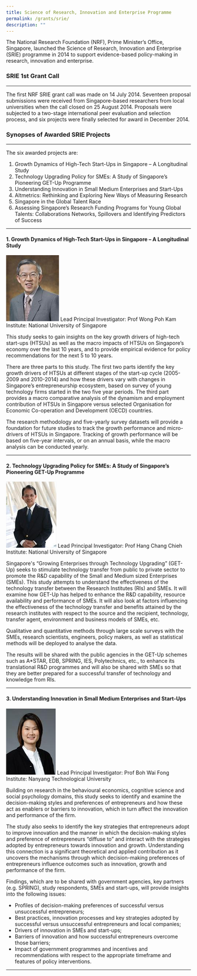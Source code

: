 ```yaml
---
title: Science of Research, Innovation and Enterprise Programme
permalink: /grants/srie/
description: ""
---
```

The National Research Foundation (NRF), Prime Minister’s Office, Singapore, launched the Science of Research, Innovation and Enterprise (SRIE) programme in 2014 to support evidence-based policy-making in research, innovation and enterprise. 

### SRIE 1st Grant Call
---
The first NRF SRIE grant call was made on 14 July 2014. Seventeen proposal submissions were received from Singapore-based researchers from local universities when the call closed on 25 August 2014. Proposals were subjected to a two-stage international peer evaluation and selection process, and six projects were finally selected for award in December 2014.  

### Synopses of Awarded SRIE Projects
---
The six awarded projects are:

1. Growth Dynamics of High-Tech Start-Ups in Singapore – A Longitudinal Study
2. Technology Upgrading Policy for SMEs: A Study of Singapore’s Pioneering GET-Up Programme
3. Understanding Innovation in Small Medium Enterprises and Start-Ups
4. Altmetrics: Rethinking and Exploring New Ways of Measuring Research
5. Singapore in the Global Talent Race
6. Assessing Singapore’s Research Funding Programs for Young Global Talents: Collaborations Networks, Spillovers and Identifying Predictors of Success

---
#### 1. Growth Dynamics of High-Tech Start-Ups in Singapore – A Longitudinal Study

![](/images/wong-poh-kam-(1).jpg)
Lead Principal Investigator: Prof Wong Poh Kam  
Institute: National University of Singapore

This study seeks to gain insights on the key growth drivers of high-tech start-ups (HTSUs) as well as the macro impacts of HTSUs on Singapore’s economy over the last 10 years, and to provide empirical evidence for policy recommendations for the next 5 to 10 years.   
  
There are three parts to this study. The first two parts identify the key growth drivers of HTSUs at different stages of the start-up cycle (2005-2009 and 2010-2014) and how these drivers vary with changes in Singapore’s entrepreneurship ecosystem, based on survey of young technology firms started in the two five year periods. The third part provides a macro comparative analysis of the dynamism and employment contribution of HTSUs in Singapore versus selected Organisation for Economic Co-operation and Development (OECD) countries.  
  
The research methodology and five-yearly survey datasets will provide a foundation for future studies to track the growth performance and micro-drivers of HTSUs in Singapore. Tracking of growth performance will be based on five-year intervals, or on an annual basis, while the macro analysis can be conducted yearly.

---
#### 2. Technology Upgrading Policy for SMEs: A Study of Singapore’s Pioneering GET-Up Programme

![](/images/hang-chang-chieh-(2).jpg)
Lead Principal Investigator: Prof Hang Chang Chieh  
Institute: National University of Singapore

Singapore's “Growing Enterprises through Technology Upgrading” (GET-Up) seeks to stimulate technology transfer from public to private sector to promote the R&D capability of the Small and Medium sized Enterprises (SMEs). This study attempts to understand the effectiveness of the technology transfer between the Research Institutes (RIs) and SMEs. It will examine how GET-Up has helped to enhance the R&D capability, resource availability and performance of SMEs. It will also look at factors influencing the effectiveness of the technology transfer and benefits attained by the research institutes with respect to the source and the recipient, technology, transfer agent, environment and business models of SMEs, etc.  
  
Qualitative and quantitative methods through large scale surveys with the SMEs, research scientists, engineers, policy makers, as well as statistical methods will be deployed to analyse the data.  
  
The results will be shared with the public agencies in the GET-Up schemes such as A\*STAR, EDB, SPRING, IES, Polytechnics, etc., to enhance its translational R&D programmes and will also be shared with SMEs so that they are better prepared for a successful transfer of technology and knowledge from RIs.

---
#### 3. Understanding Innovation in Small Medium Enterprises and Start-Ups

![](/images/boh-wai-fong-(1).jpg)
Lead Principal Investigator: Prof Boh Wai Fong  
Institute: Nanyang Technological University

Building on research in the behavioural economics, cognitive science and social psychology domains, this study seeks to identify and examine the decision-making styles and preferences of entrepreneurs and how these act as enablers or barriers to innovation, which in turn affect the innovation and performance of the firm.   
  
The study also seeks to identify the key strategies that entrepreneurs adopt to improve innovation and the manner in which the decision-making styles and preference of entrepreneurs “diffuse to” and interact with the strategies adopted by entrepreneurs towards innovation and growth. Understanding this connection is a significant theoretical and applied contribution as it uncovers the mechanisms through which decision-making preferences of entrepreneurs influence outcomes such as innovation, growth and performance of the firm.  
  
Findings, which are to be shared with government agencies, key partners (e.g. SPRING), study respondents, SMEs and start-ups, will provide insights into the following issues: 

*   Profiles of decision-making preferences of successful versus unsuccessful entrepreneurs;
*   Best practices, innovation processes and key strategies adopted by successful versus unsuccessful entrepreneurs and local companies;
*   Drivers of innovation in SMEs and start-ups;
*   Barriers of innovation and how successful entrepreneurs overcome those barriers;
*   Impact of government programmes and incentives and recommendations with respect to the appropriate timeframe and features of policy interventions.

---
